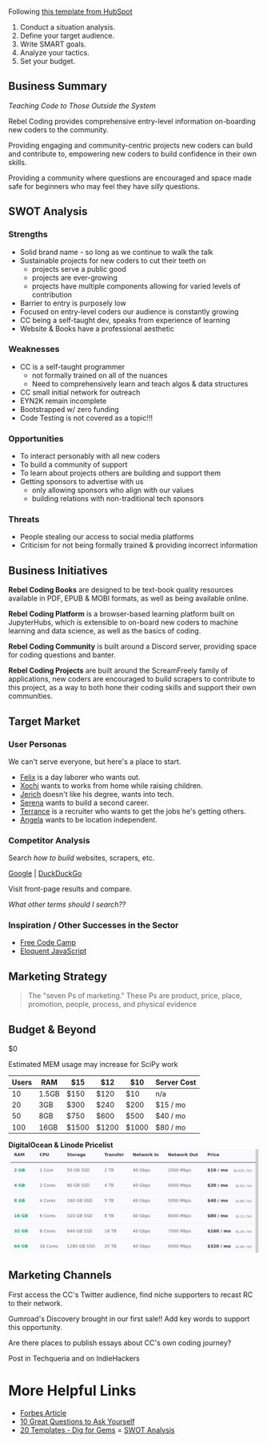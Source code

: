 Following [this template from HubSpot](https://blog.hubspot.com/marketing/marketing-plan-template-generator)

1. Conduct a situation analysis.
2. Define your target audience.
3. Write SMART goals.
4. Analyze your tactics.
5. Set your budget.

## Business Summary

*Teaching Code to Those Outside the System*

Rebel Coding provides comprehensive entry-level information on-boarding new coders to the community.

Providing engaging and community-centric projects new coders can build and contribute to, empowering new coders to build confidence in their own skills.

Providing a community where questions are encouraged and space made safe for beginners who may feel they have *silly* questions.

## SWOT Analysis

### Strengths

+ Solid brand name - so long as we continue to walk the talk
+ Sustainable projects for new coders to cut their teeth on
	+ projects serve a public good
	+ projects are ever-growing
	+ projects have multiple components allowing for varied levels of contribution
+ Barrier to entry is purposely low
+ Focused on entry-level coders our audience is constantly growing
+ CC being a self-taught dev, speaks from experience of learning
+ Website & Books have a professional aesthetic

### Weaknesses

+ CC is a self-taught programmer
	+ not formally trained on all of the nuances
	+ Need to comprehensively learn and teach algos & data structures 
+ CC small initial network for outreach
+ EYN2K remain incomplete
+ Bootstrapped w/ zero funding
+ Code Testing is not covered as a topic!!!


### Opportunities

+ To interact personably with all new coders
+ To build a community of support
+ To learn about projects others are building and support them
+ Getting sponsors to advertise with us
	+ only allowing sponsors who align with our values
	+ building relations with non-traditional tech sponsors

### Threats

+ People stealing our access to social media platforms
+ Criticism for not being formally trained & providing incorrect information

## Business Initiatives

**Rebel Coding Books** are designed to be text-book quality resources available in PDF, EPUB & MOBI formats, as well as being available online.

**Rebel Coding Platform** is a browser-based learning platform built on JupyterHubs, which is extensible to on-board new coders to machine learning and data science, as well as the basics of coding.

**Rebel Coding Community** is built around a Discord server, providing space for coding questions and banter.

**Rebel Coding Projects** are built around the ScreamFreely family of applications, new coders are encouraged to build scrapers to contribute to this project, as a way to both hone their coding skills and support their own communities.

## Target Market

### User Personas

We can't serve everyone, but here's a place to start.

+ [Felix](./userpersonas/felix) is a day laborer who wants out.
+ [Xochi](./userpersonas/xochi) wants to works from home while raising children.
+ [Jerich](./userpersonas/jerich) doesn't like his degree, wants into tech.
+ [Serena](./userpersonas/serena) wants to build a second career.
+ [Terrance](./userpersonas/terrance) is a recruiter who wants to get the jobs he's getting others.
+ [Angela](./userpersonas/angela) wants to be location independent.

### Competitor Analysis
Search *how to build* websites, scrapers, etc.

[Google](./searchresults/google) | [DuckDuckGo](./searchresults/duckduckgo)

Visit front-page results and compare.

*What other terms should I search??*

### Inspiration / Other Successes in the Sector

+ [Free Code Camp](https://www.freecodecamp.org/)
+ [Eloquent JavaScript](https://eloquentjavascript.net/)

## Marketing Strategy

> The "seven Ps of marketing." These Ps are product, price, place, promotion, people, process, and physical evidence

## Budget & Beyond

$0

Estimated MEM usage may increase for SciPy work

| Users | RAM | $15 | $12 | $10 | Server Cost |
|------ | --- | --- | --- | --- | ----------- |
|  10   | 1.5GB | $150 | $120 | $10 | n/a |
|  20   | 3GB | $300 | $240 | $200 | $15 / mo |
|  50   | 8GB | $750 | $600 | $500 | $40 / mo |
|  100   | 16GB | $1500 | $1200 | $1000 | $80 / mo |

**DigitalOcean & Linode Pricelist**
![Linode Pricelist](./linode-pricelist.png)

## Marketing Channels

First access the CC's Twitter audience, find niche supporters to recast RC to their network.

Gumroad's Discovery brought in our first sale!! Add key words to support this opportunity.

Are there places to publish essays about CC's own coding journey?

Post in Techqueria and on IndieHackers

# More Helpful Links

- [Forbes Article](https://www.forbes.com/sites/alejandrocremades/2018/12/03/how-to-create-a-marketing-plan/)
- [10 Great Questions to Ask Yourself](https://www.thebalancesmb.com/how-to-write-a-small-business-marketing-plan-2951749)
- [20 Templates - Dig for Gems](https://venngage.com/blog/marketing-plan/)
= [SWOT Analysis](https://blog.hubspot.com/marketing/swot-analysis)